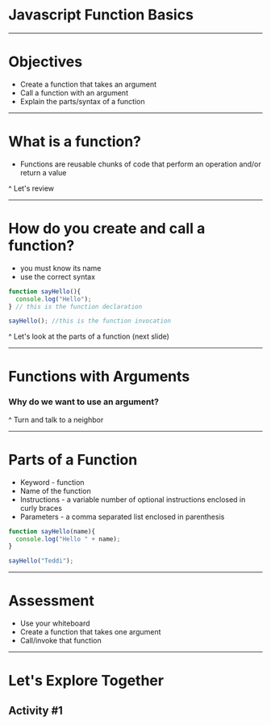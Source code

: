 # Javascript Function Basics

---

# Objectives

- Create a function that takes an argument
- Call a function with an argument
- Explain the parts/syntax of a function

---

# What is a function?

- Functions are reusable chunks of code that perform an operation and/or return a value

^ Let's review

---

# How do you create and call a function?

- you must know its name
- use the correct syntax

```javascript
function sayHello(){
  console.log("Hello");
} // this is the function declaration

sayHello(); //this is the function invocation
```

^ Let's look at the parts of a function (next slide)

---

# Functions with Arguments
### Why do we want to use an argument?

^ Turn and talk to a neighbor

---

# Parts of a Function

- Keyword - function
- Name of the function
- Instructions - a variable number of optional instructions enclosed in curly braces
- Parameters - a comma separated list enclosed in parenthesis

```javascript
function sayHello(name){
  console.log("Hello " + name);
}

sayHello("Teddi");
```

---

# Assessment

- Use your whiteboard
- Create a function that takes one argument
- Call/invoke that function

---

# Let's Explore Together
## Activity \#1
